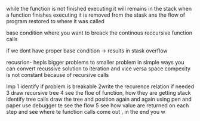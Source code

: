 while the function is not finished executing it will remains in the stack 
when a function finishes executing it is removed from the stask ans the flow of program restored to where it was called

<!-- -->
base condition 
where you want to breack the continous reccursive function calls

if we dont have proper base condition -> results in stask overflow

recusrion- hepls bigger problems to smaller problem in simple ways
you can convert recussive solution to iteration and vice versa
space compexity is not constant because of recursive calls


Imp 
1 identify if problem is breakable
2write the recurence relation if needed
3 draw recursive tree
4 see the floe of function, how  they are getting stack
identify tree calls
draw the tree and position again and again using pen and paper 
use debugger te see the flow
5 see how value are returned on each step and see where te function calls come out , in the end you w




